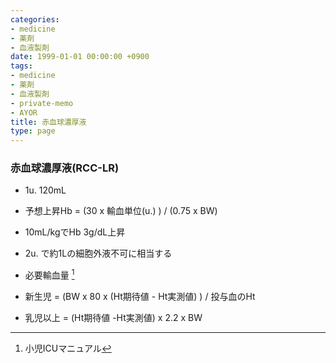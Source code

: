 ```yaml
---
categories:
- medicine
- 薬剤
- 血液製剤
date: 1999-01-01 00:00:00 +0900
tags:
- medicine
- 薬剤
- 血液製剤
- private-memo
- AYOR
title: 赤血球濃厚液
type: page
---
```


### 赤血球濃厚液(RCC-LR)

- 1u. 120mL
- 予想上昇Hb = (30 x 輸血単位(u.) ) / (0.75 x BW)
- 10mL/kgでHb 3g/dL上昇
- 2u. で約1Lの細胞外液不可に相当する
- 必要輸血量 [^1]

- 新生児 = (BW x 80 x (Ht期待値 - Ht実測値) ) / 投与血のHt
- 乳児以上 = (Ht期待値 -Ht実測値) x 2.2 x BW

[^1]: 小児ICUマニュアル
